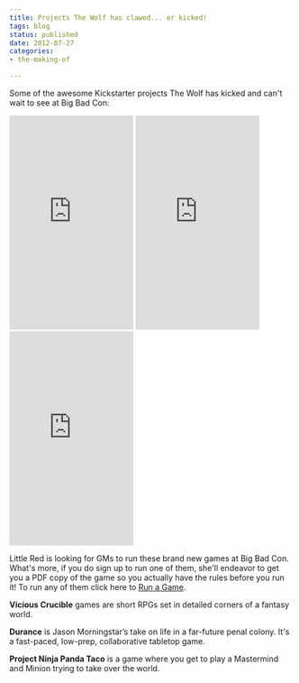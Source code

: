 ```yaml
---
title: Projects The Wolf has clawed... er kicked!
tags: blog
status: published
date: 2012-07-27
categories:
- the-making-of

---
```

Some of the awesome Kickstarter projects The Wolf has kicked and can't wait to see at Big Bad Con:

<iframe src="http://www.kickstarter.com/projects/viciouscrucible/vote-for-the-second-vicious-crucible/widget/card.html" frameborder="0" width="220" height="380"></iframe>

<iframe src="https://www.kickstarter.com/projects/bullypulpitgames/durance/widget/card.html" frameborder="0" width="220px" height="380px"></iframe>

<iframe src="https://www.kickstarter.com/projects/962662760/project-ninja-panda-taco/widget/card.html" frameborder="0" width="220" height="380"></iframe>

Little Red is looking for GMs to run these brand new games at Big Bad Con. What's more, if you do sign up to run one of them, she'll endeavor to get you a PDF copy of the game so you actually have the rules before you run it! To run any of them click here to [Run a Game](http://www.bigbadcon.com/volunteer/run-a-game/ "Run a Game").

**Vicious Crucible** games are short RPGs set in detailed corners of a fantasy world.

**Durance** is Jason Morningstar’s take on life in a far-future penal colony. It's a fast-paced, low-prep, collaborative tabletop game.

**Project Ninja Panda Taco** is a game where you get to play a Mastermind and Minion trying to take over the world.